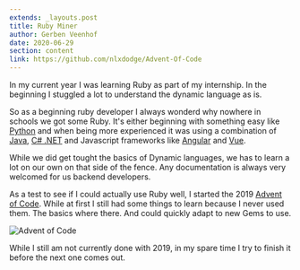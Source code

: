 ```yaml
---
extends: _layouts.post
title: Ruby Miner
author: Gerben Veenhof
date: 2020-06-29
section: content
link: https://github.com/nlxdodge/Advent-Of-Code
---
```


In my current year I was learning Ruby as part of my internship. In the beginning I stuggled a lot to understand the dynamic language as is.

So as a beginning ruby developer I always wonderd why nowhere in schools we got some Ruby. It's either beginning with something easy like [Python](https://python.org/) and when being more experienced it was using a combination of [Java](https://www.java.com/nl/), [C# .NET](https://dotnet.microsoft.com/) and Javascript frameworks like [Angular](https://angular.io/) and [Vue](https://vuejs.org/).

While we did get tought the basics of Dynamic languages, we has to learn a lot on our own on that side of the fence. Any documentation is always very welcomed for us backend developers.

As a test to see if I could actually use Ruby well, I started the 2019 [Advent of Code](https://adventofcode.com/2019). While at first I still had some things to learn because I never used them. The basics where there. And could quickly adapt to new Gems to use.

![Advent of Code](/assets/images/posts/advent_of_code_c.webp)

While I still am not currently done with 2019, in my spare time I try to finish it before the next one comes out.
